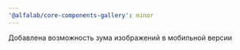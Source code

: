 ```yaml
---
'@alfalab/core-components-gallery': minor
---
```


Добавлена возможность зума изображений в мобильной версии
